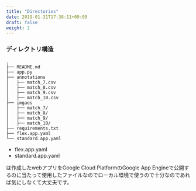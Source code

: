 ```yaml
---
title: "Directories"
date: 2019-01-31T17:38:11+09:00
draft: false
weight: 2
---
```


### ディレクトリ構造

```
.
├── README.md
├── app.py
├── annotations
│   ├── match_7.csv
│   ├── match_8.csv
│   ├── match_9.csv
│   ├── match_10.csv
├── imgaes
│   ├── match_7/
│   ├── match_8/
│   ├── match_9/
│   ├── match_10/
├── requirements.txt
├── flex.app.yaml
└── standard.app.yaml
```

* flex.app.yaml
* standard.app.yaml

は作成したwebアプリをGoogle Cloud PlatformのGoogle App Engineで公開するのに当たって使用したファイルなのでローカル環境で使うので十分なのであれば気にしなくて大丈夫です。
